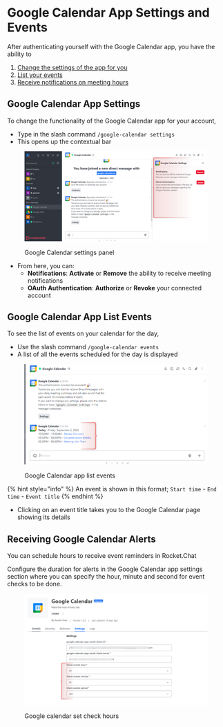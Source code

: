# Google Calendar App Settings and Events

After authenticating yourself with the Google Calendar app, you have the ability to

1. [Change the settings of the app for you](google-calendar-app-settings-and-events.md#google-calendar-app-settings)
2. [List your events](google-calendar-app-settings-and-events.md#google-calendar-app-list-events)
3. [Receive notifications on meeting hours](google-calendar-app-settings-and-events.md#undefined)

## Google Calendar App Settings

To change the functionality of the Google Calendar app for your account,&#x20;

* Type in the slash command `/google-calendar settings`
* This opens up  the contextual bar&#x20;

<figure><img src="../../../../.gitbook/assets/Google Calendar settings panel" alt=""><figcaption><p>Google Calendar settings panel</p></figcaption></figure>

* From here, you can:
  * **Notifications**: **Activate** or **Remove** the ability to receive meeting notifications
  * **OAuth Authentication**: **Authorize** or **Revoke** your connected account

## Google Calendar App List Events

To see the list of events on your calendar for the day,

* Use the slash command `/google-calendar events`
* A list of all the events scheduled for the day is displayed

<figure><img src="../../../../.gitbook/assets/Google Calendar app list events" alt=""><figcaption><p>Google Calendar app list events</p></figcaption></figure>

{% hint style="info" %}
An event is shown in this format; `Start time` - `End time` - `Event title`
{% endhint %}

* Clicking on an event title takes you to the Google Calendar page showing its details

## Receiving Google Calendar Alerts

You can schedule hours to receive event reminders in Rocket.Chat

Configure the duration for alerts in the Google Calendar app settings section where you can specify the hour, minute and second for event checks to be done.

<figure><img src="../../../../.gitbook/assets/Google calendar set check hours.png" alt=""><figcaption><p>Google calendar set check hours</p></figcaption></figure>
